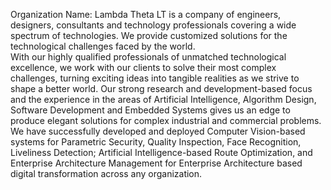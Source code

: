 Organization Name: Lambda Theta
LT is a company of engineers, designers, consultants and technology professionals covering a wide spectrum of technologies. We provide customized solutions for the technological challenges faced by the world.  
With our highly qualified professionals of unmatched technological excellence, we work with our clients to solve their most complex challenges, turning exciting ideas into tangible realities as we strive to shape a better world. Our strong research and development-based focus and the experience in the areas of Artificial Intelligence, Algorithm Design, Software Development and Embedded Systems gives us an edge to produce elegant solutions for complex industrial and commercial problems. We have successfully developed and deployed Computer Vision-based systems for Parametric Security, Quality Inspection, Face Recognition, Liveliness Detection; Artificial Intelligence-based Route Optimization, and Enterprise Architecture Management for Enterprise Architecture based digital transformation across any organization.